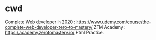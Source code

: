 # cwd

Complete Web developer in 2020 : https://www.udemy.com/course/the-complete-web-developer-zero-to-mastery/
ZTM Academy : https://academy.zerotomastery.io/
Html Practice.
